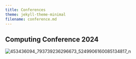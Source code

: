 ```yaml
---
title: Conferences
theme: jekyll-theme-minimal
filename: conference.md
--- 
```


## Computing Conference 2024

![453436094_793739236296673_5249906160085134817_n](https://github.com/user-attachments/assets/09c533dd-954a-4315-ae0c-a1e169146f3a)
